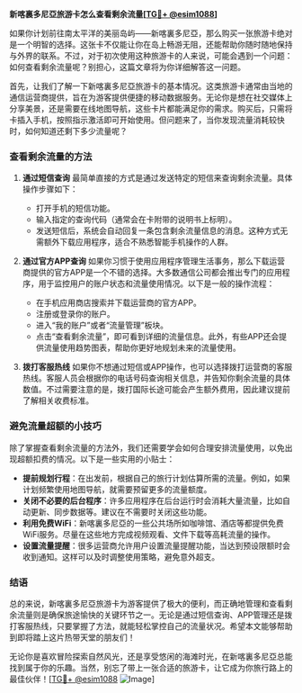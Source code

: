 **新喀裏多尼亞旅游卡怎么查看剩余流量[[TG💪+ @esim1088](https://t.me/s/esim1088)]**

如果你计划前往南太平洋的美丽岛屿——新喀裏多尼亞，那么购买一张旅游卡绝对是一个明智的选择。这张卡不仅能让你在岛上畅游无阻，还能帮助你随时随地保持与外界的联系。不过，对于初次使用这种旅游卡的人来说，可能会遇到一个问题：如何查看剩余流量呢？别担心，这篇文章将为你详细解答这一问题。

首先，让我们了解一下新喀裏多尼亞旅游卡的基本情况。这类旅游卡通常由当地的通信运营商提供，旨在为游客提供便捷的移动数据服务。无论你是想在社交媒体上分享美景，还是需要在线地图导航，这些卡片都能满足你的需求。购买后，只需将卡插入手机，按照指示激活即可开始使用。但问题来了，当你发现流量消耗较快时，如何知道还剩下多少流量呢？

### 查看剩余流量的方法

1. **通过短信查询**
   最简单直接的方式是通过发送特定的短信来查询剩余流量。具体操作步骤如下：
   - 打开手机的短信功能。
   - 输入指定的查询代码（通常会在卡附带的说明书上标明）。
   - 发送短信后，系统会自动回复一条包含剩余流量信息的消息。这种方式无需额外下载应用程序，适合不熟悉智能手机操作的人群。

2. **通过官方APP查询**
   如果你习惯于使用应用程序管理生活事务，那么下载运营商提供的官方APP是一个不错的选择。大多数通信公司都会推出专门的应用程序，用于监控用户的账户状态和流量使用情况。以下是一般的操作流程：
   - 在手机应用商店搜索并下载运营商的官方APP。
   - 注册或登录你的账户。
   - 进入“我的账户”或者“流量管理”板块。
   - 点击“查看剩余流量”，即可看到详细的流量信息。此外，有些APP还会提供流量使用趋势图表，帮助你更好地规划未来的流量使用。

3. **拨打客服热线**
   如果你不想通过短信或APP操作，也可以选择拨打运营商的客服热线。客服人员会根据你的电话号码查询相关信息，并告知你剩余流量的具体数值。不过需要注意的是，拨打国际长途可能会产生额外费用，因此建议提前了解相关收费标准。

### 避免流量超额的小技巧

除了掌握查看剩余流量的方法外，我们还需要学会如何合理安排流量使用，以免出现超额扣费的情况。以下是一些实用的小贴士：

- **提前规划行程**：在出发前，根据自己的旅行计划估算所需的流量。例如，如果计划频繁使用地图导航，就需要预留更多的流量额度。
- **关闭不必要的后台程序**：许多应用程序在后台运行时会消耗大量流量，比如自动更新、同步数据等。建议在不需要时关闭这些功能。
- **利用免费WiFi**：新喀裏多尼亞的一些公共场所如咖啡馆、酒店等都提供免费WiFi服务。尽量在这些地方完成视频观看、文件下载等高耗流量的操作。
- **设置流量提醒**：很多运营商允许用户设置流量提醒功能，当达到预设限额时会收到通知。这样可以及时调整使用策略，避免意外超支。

### 结语

总的来说，新喀裏多尼亞旅游卡为游客提供了极大的便利，而正确地管理和查看剩余流量则是确保旅途愉快的关键环节之一。无论是通过短信查询、APP管理还是拨打客服热线，只要掌握了方法，就能轻松掌控自己的流量状况。希望本文能够帮助到即将踏上这片热带天堂的朋友们！

无论你是喜欢冒险探索自然风光，还是享受悠闲的海滩时光，在新喀裏多尼亞总能找到属于你的乐趣。当然，别忘了带上一张合适的旅游卡，让它成为你旅行路上的最佳伙伴！[[TG💪+ @esim1088](https://t.me/s/esim1088) ![Image](https://i.postimg.cc/4NQfJmqS/Snipaste-2025-05-13-00-14-12.png)]